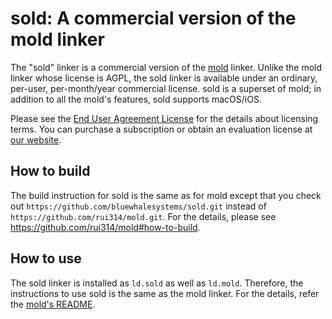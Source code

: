 # sold: A commercial version of the mold linker

The "sold" linker is a commercial version of the
[mold](https://github.com/rui314/mold) linker. Unlike the mold linker whose
license is AGPL, the sold linker is available under an ordinary, per-user,
per-month/year commercial license. sold is a superset of mold; in addition
to all the mold's features, sold supports macOS/iOS.

Please see the [End User Agreement License](LICENSE.md) for the details about
licensing terms. You can purchase a subscription or obtain an evaluation
license at [our website](https://bluewhale.systems).

## How to build

The build instruction for sold is the same as for mold except that you check
out `https://github.com/bluewhalesystems/sold.git` instead of
`https://github.com/rui314/mold.git`. For the details, please see
https://github.com/rui314/mold#how-to-build.

## How to use

The sold linker is installed as `ld.sold` as well as `ld.mold`. Therefore,
the instructions to use sold is the same as the mold linker. For the details,
refer the [mold's README](https://github.com/rui314/mold).
